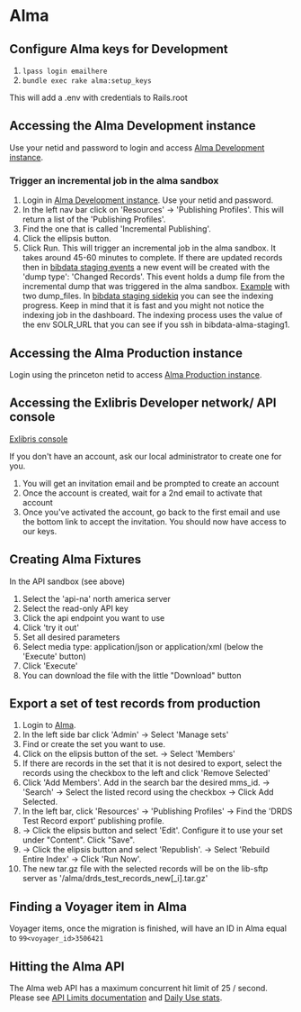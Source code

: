 # Alma

## Configure Alma keys for Development

1. `lpass login emailhere`
1. `bundle exec rake alma:setup_keys`

This will add a .env with credentials to Rails.root

## Accessing the Alma Development instance

Use your netid and password to login and access [Alma Development instance](https://princeton-psb.alma.exlibrisgroup.com/SAML).

### Trigger an incremental job in the alma sandbox

1. Login in [Alma Development instance](https://princeton-psb.alma.exlibrisgroup.com/SAML). Use your netid and password.
2. In the left nav bar click on 'Resources' → 'Publishing Profiles'. This will return a list of the 'Publishing Profiles'.
3. Find the one that is called 'Incremental Publishing'. 
4. Click the ellipsis button.
5. Click Run. 
This will trigger an incremental job in the alma sandbox. It takes around 45-60 minutes to complete. 
If there are updated records then in [bibdata staging events](https://bibdata-staging.princeton.edu/events) a new event will be created with the 'dump type': 'Changed Records'. This event holds a dump file from the incremental dump that was triggered in the alma sandbox. [Example](https://bibdata-staging.princeton.edu/dumps/1124.json) with two dump_files.
In [bibdata staging sidekiq](https://bibdata-staging.princeton.edu/sidekiq) you can see the indexing progress. Keep in mind that it is fast and you might not notice the indexing job in the dashboard.
The indexing process uses the value of the env SOLR_URL that you can see if you ssh in bibdata-alma-staging1.

## Accessing the Alma Production instance

Login using the princeton netid to access [Alma Production instance](https://princeton.alma.exlibrisgroup.com/SAML).

## Accessing the Exlibris Developer network/ API console

[Exlibris console](https://developers.exlibrisgroup.com/console/)

If you don't have an account, ask our local administrator to create one for you.

1. You will get an invitation email and be prompted to create an account
2. Once the account is created, wait for a 2nd email to activate that account
3. Once you've activated the account, go back to the first email and use the
   bottom link to accept the invitation. You should now have access to our keys.

## Creating Alma Fixtures

In the API sandbox (see above)

1. Select the 'api-na' north america server
1. Select the read-only API key
1. Click the api endpoint you want to use
1. Click 'try it out'
1. Set all desired parameters
1. Select media type: application/json or application/xml (below the 'Execute'
   button)
1. Click 'Execute'
1. You can download the file with the little "Download" button

## Export a set of test records from production
1. Login to [Alma](https://princeton.alma.exlibrisgroup.com/SAML).
1. In the left side bar click 'Admin' → Select 'Manage sets'
1. Find or create the set you want to use.
1. Click on the elipsis button of the set. → Select 'Members'
1. If there are records in the set that it is not desired to export, select the records using the checkbox to the left and click 'Remove Selected'
1. Click 'Add Members'. Add in the search bar the desired mms_id. → 'Search' → Select the listed record using the checkbox → Click Add Selected.
1. In the left bar, click 'Resources' → 'Publishing Profiles' → Find the 'DRDS Test Record export' publishing profile.
1. → Click the elipsis button and select 'Edit'. Configure it to use your set under "Content". Click "Save".
1. → Click the elipsis button and select 'Republish'. → Select 'Rebuild Entire Index' → Click 'Run Now'.
1. The new tar.gz file with the selected records will be on the lib-sftp server as '/alma/drds_test_records_new[_i].tar.gz'

## Finding a Voyager item in Alma

Voyager items, once the migration is finished, will have an ID in Alma equal to
`99<voyager_id>3506421`

## Hitting the Alma API

The Alma web API has a maximum concurrent hit limit of 25 / second. Please see [API Limits documentation](https://developers.exlibrisgroup.com/alma/apis/#threshold) and [Daily Use stats](https://developers.exlibrisgroup.com/manage/reports/).
